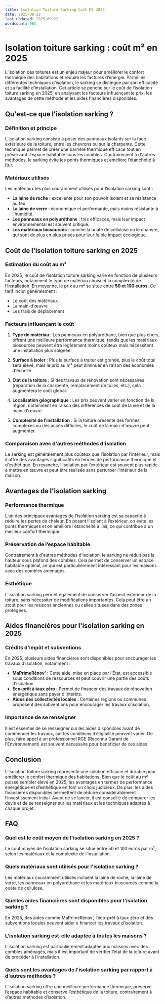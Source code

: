 ```yaml
---
title: Isolation Toiture Sarking Coût M2 2025
date: 2025-09-22
last_updated: 2025-09-22
wordcount: 961
---
```


# Isolation toiture sarking : coût m² en 2025

L’isolation des toitures est un enjeu majeur pour améliorer le confort thermique des habitations et réduire les factures d’énergie. Parmi les différentes techniques d’isolation, le sarking se distingue par son efficacité et sa facilité d’installation. Cet article se penche sur le coût de l’isolation toiture sarking en 2025, en analysant les facteurs influençant le prix, les avantages de cette méthode et les aides financières disponibles.

## Qu'est-ce que l'isolation sarking ?

### Définition et principe

L’isolation sarking consiste à poser des panneaux isolants sur la face extérieure de la toiture, entre les chevrons ou sur la charpente. Cette technique permet de créer une barrière thermique efficace tout en préservant l’espace habitable sous les combles. Contrairement à d'autres méthodes, le sarking évite les ponts thermiques et améliore l’étanchéité à l’air.

### Matériaux utilisés

Les matériaux les plus couramment utilisés pour l’isolation sarking sont :

- **La laine de roche** : excellente pour son pouvoir isolant et sa résistance au feu.
- **La laine de verre** : économique et performante, mais moins résistante à l’humidité.
- **Les panneaux en polyuréthane** : très efficaces, mais leur impact environnemental est souvent critiqué.
- **Les matériaux biosourcés** : comme la ouate de cellulose ou le chanvre, qui sont de plus en plus prisés pour leur faible impact écologique.

## Coût de l'isolation toiture sarking en 2025

### Estimation du coût au m²

En 2025, le coût de l’isolation toiture sarking varie en fonction de plusieurs facteurs, notamment le type de matériau choisi et la complexité de l’installation. En moyenne, le prix au m² se situe entre **50 et 100 euros**. Ce tarif inclut généralement :

- Le coût des matériaux
- La main-d'œuvre
- Les frais de déplacement

### Facteurs influençant le coût

1. **Type de matériau** : Les panneaux en polyuréthane, bien que plus chers, offrent une meilleure performance thermique, tandis que les matériaux biosourcés peuvent être légèrement moins coûteux mais nécessitent une installation plus soignée.

2. **Surface à isoler** : Plus la surface à traiter est grande, plus le coût total sera élevé, mais le prix au m² peut diminuer en raison des économies d'échelle.

3. **État de la toiture** : Si des travaux de rénovation sont nécessaires (réparation de la charpente, remplacement de tuiles, etc.), cela augmentera le coût global.

4. **Localisation géographique** : Les prix peuvent varier en fonction de la région, notamment en raison des différences de coût de la vie et de la main-d'œuvre.

5. **Complexité de l’installation** : Si la toiture présente des formes complexes ou des accès difficiles, le coût de la main-d'œuvre peut augmenter.

### Comparaison avec d'autres méthodes d'isolation

Le sarking est généralement plus coûteux que l’isolation par l’intérieur, mais il offre des avantages significatifs en termes de performance thermique et d’esthétique. En revanche, l’isolation par l’extérieur est souvent plus rapide à mettre en œuvre et peut être réalisée sans perturber l’intérieur de la maison.

## Avantages de l'isolation sarking

### Performance thermique

L’un des principaux avantages de l’isolation sarking est sa capacité à réduire les pertes de chaleur. En posant l’isolant à l’extérieur, on évite les ponts thermiques et on améliore l’étanchéité à l’air, ce qui contribue à un meilleur confort thermique.

### Préservation de l’espace habitable

Contrairement à d'autres méthodes d'isolation, le sarking ne réduit pas la hauteur sous plafond des combles. Cela permet de conserver un espace habitable optimal, ce qui est particulièrement intéressant pour les maisons avec des combles aménagés.

### Esthétique

L’isolation sarking permet également de conserver l’aspect extérieur de la toiture, sans nécessiter de modifications importantes. Cela peut être un atout pour les maisons anciennes ou celles situées dans des zones protégées.

## Aides financières pour l'isolation sarking en 2025

### Crédits d'impôt et subventions

En 2025, plusieurs aides financières sont disponibles pour encourager les travaux d’isolation, notamment :

- **MaPrimeRénov’** : Cette aide, mise en place par l’État, est accessible sous conditions de ressources et peut couvrir une partie des coûts d’isolation.
- **Éco-prêt à taux zéro** : Permet de financer des travaux de rénovation énergétique sans payer d’intérêts.
- **Aides des collectivités locales** : Certaines régions ou communes proposent des subventions pour encourager les travaux d’isolation.

### Importance de se renseigner

Il est essentiel de se renseigner sur les aides disponibles avant de commencer les travaux, car les conditions d’éligibilité peuvent varier. De plus, faire appel à un professionnel RGE (Reconnu Garant de l’Environnement) est souvent nécessaire pour bénéficier de ces aides.

## Conclusion

L’isolation toiture sarking représente une solution efficace et durable pour améliorer le confort thermique des habitations. Bien que le coût au m² puisse sembler élevé en 2025, les avantages en termes de performance énergétique et d’esthétique en font un choix judicieux. De plus, les aides financières disponibles permettent de réduire considérablement l’investissement initial. Avant de se lancer, il est conseillé de comparer les devis et de se renseigner sur les matériaux et les techniques adaptés à chaque projet.

## FAQ

### Quel est le coût moyen de l'isolation sarking en 2025 ?

Le coût moyen de l’isolation sarking se situe entre 50 et 100 euros par m², selon les matériaux et la complexité de l’installation.

### Quels matériaux sont utilisés pour l'isolation sarking ?

Les matériaux couramment utilisés incluent la laine de roche, la laine de verre, les panneaux en polyuréthane et les matériaux biosourcés comme la ouate de cellulose.

### Quelles aides financières sont disponibles pour l'isolation sarking ?

En 2025, des aides comme MaPrimeRénov’, l’éco-prêt à taux zéro et des subventions locales peuvent aider à financer les travaux d’isolation.

### L'isolation sarking est-elle adaptée à toutes les maisons ?

L’isolation sarking est particulièrement adaptée aux maisons avec des combles aménagés, mais il est important de vérifier l’état de la toiture avant de procéder à l’installation.

### Quels sont les avantages de l'isolation sarking par rapport à d'autres méthodes ?

L’isolation sarking offre une meilleure performance thermique, préserve l’espace habitable et conserve l’esthétique de la toiture, contrairement à d’autres méthodes d’isolation.